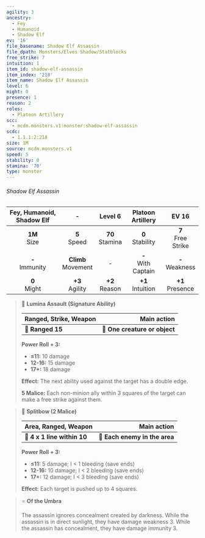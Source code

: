 ```yaml
---
agility: 3
ancestry:
  - Fey
  - Humanoid
  - Shadow Elf
ev: '16'
file_basename: Shadow Elf Assassin
file_dpath: Monsters/Elves Shadow/Statblocks
free_strike: 7
intuition: 1
item_id: shadow-elf-assassin
item_index: '218'
item_name: Shadow Elf Assassin
level: 6
might: 0
presence: 1
reason: 2
roles:
  - Platoon Artillery
scc:
  - mcdm.monsters.v1:monster:shadow-elf-assassin
scdc:
  - 1.1.1:2:218
size: 1M
source: mcdm.monsters.v1
speed: 5
stability: 0
stamina: '70'
type: monster
---
```


###### Shadow Elf Assassin

| Fey, Humanoid, Shadow Elf |            -            |       Level 6       |    Platoon Artillery    |         EV 16          |
| :-----------------------: | :---------------------: | :-----------------: | :---------------------: | :--------------------: |
|     **1M**<br/> Size      |    **5**<br/> Speed     | **70**<br/> Stamina |  **0**<br/> Stability   | **7**<br/> Free Strike |
|    **-**<br/> Immunity    | **Climb**<br/> Movement |          -          | **-**<br/> With Captain |  **-**<br/> Weakness   |
|     **0**<br/> Might      |   **+3**<br/> Agility   | **+2**<br/> Reason  |  **+1**<br/> Intuition  |  **+1**<br/> Presence  |

<!-- -->
> 🏹 **Lumina Assault (Signature Ability)**
>
> | **Ranged, Strike, Weapon** |               **Main action** |
> | -------------------------- | ----------------------------: |
> | **📏 Ranged 15**           | **🎯 One creature or object** |
>
> **Power Roll + 3:**
>
> - **≤11:** 10 damage
> - **12-16:** 15 damage
> - **17+:** 18 damage
>
> **Effect:** The next ability used against the target has a double edge.
>
> **5 Malice:** Each non-minion ally within 3 squares of the target can make a free strike against them.

<!-- -->
> 🔳 **Splitbow (2 Malice)**
>
> | **Area, Ranged, Weapon**    |               **Main action** |
> | --------------------------- | ----------------------------: |
> | **📏 4 x 1 line within 10** | **🎯 Each enemy in the area** |
>
> **Power Roll + 3:**
>
> - **≤11:** 5 damage; I < 1 bleeding (save ends)
> - **12-16:** 10 damage; I < 2 bleeding (save ends)
> - **17+:** 12 damage; I < 3 bleeding (save ends)
>
> **Effect:** Each target is pushed up to 4 squares.

<!-- -->
> ⭐️ **Of the Umbra**
>
> The assassin ignores concealment created by darkness. While the assassin is in direct sunlight, they have damage weakness 3. While the assassin has concealment, they have damage immunity 3.
